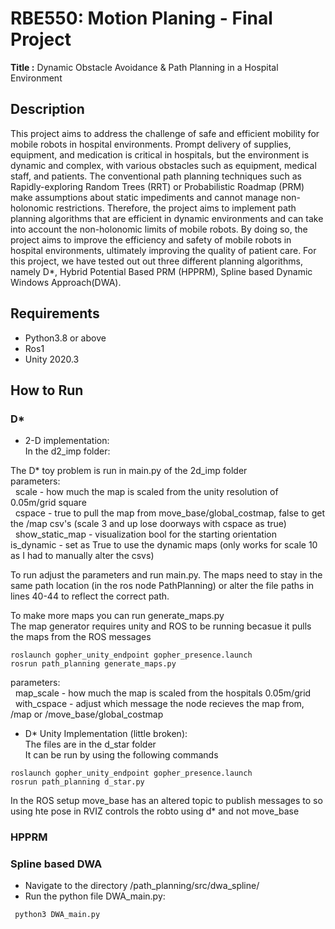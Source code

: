 # RBE550: Motion Planing - Final Project
**Title :** Dynamic Obstacle Avoidance & Path Planning in a Hospital Environment

## Description
This project aims to address the challenge of safe and efficient mobility for mobile robots in hospital environments. Prompt delivery of supplies, equipment, and medication is critical in hospitals, but the environment is dynamic and complex, with various obstacles such as equipment, medical staff, and patients. The conventional path planning techniques such as Rapidly-exploring Random Trees (RRT) or Probabilistic Roadmap (PRM) make assumptions about static impediments and cannot manage non-holonomic restrictions. Therefore, the project aims to implement path planning algorithms that are efficient in dynamic environments and can take into account the non-holonomic limits of mobile robots. By doing so, the project aims to improve the efficiency and safety of mobile robots in hospital environments, ultimately improving the quality of patient care.
For this project, we have tested out out three different planning algorithms, namely D*, Hybrid Potential Based PRM (HPPRM), Spline based Dynamic Windows Approach(DWA).

## Requirements
* Python3.8 or above
* Ros1
* Unity 2020.3

## How to Run
### D*
* 2-D implementation:  
 In the d2_imp folder:  
  
The D* toy problem is run in main.py of the 2d_imp folder   
	parameters:  
	&nbsp;	scale - how much the map is scaled from the unity resolution of 0.05m/grid square  
	&nbsp;	cspace - true to pull the map from move_base/global_costmap, false to get the /map csv's (scale 3 and up lose doorways with cspace as true)  
	&nbsp;	show_static_map - visualization bool for the starting orientation  
		is_dynamic - set as True to use the dynamic maps (only works for scale 10 as I had to manually alter the csvs)  
  
To run adjust the parameters and run main.py. The maps need to stay in the same path location (in the ros node PathPlanning) or alter the file paths in lines 40-44 to reflect the correct path.   
  
To make more maps you can run generate_maps.py  
The map generator requires unity and ROS to be running becasue it pulls the maps from the ROS messages  
```
roslaunch gopher_unity_endpoint gopher_presence.launch  
rosrun path_planning generate_maps.py  
```
parameters:  
   &nbsp;  map_scale - how much the map is scaled from the hospitals 0.05m/grid  
   &nbsp;  with_cspace - adjust which message the node recieves the map from, /map or /move_base/global_costmap  
			  
* D* Unity Implementation (little broken):  
The files are in the d_star folder  
It can be run by using the following commands  
```  
roslaunch gopher_unity_endpoint gopher_presence.launch  
rosrun path_planning d_star.py  
```  
In the ROS setup move_base has an altered topic to publish messages to so using hte pose in RVIZ controls the robto using d* and not move_base   
  
  
### HPPRM


### Spline based DWA

 * Navigate to the directory /path_planning/src/dwa_spline/
 * Run the python file DWA_main.py:  
 ```
  python3 DWA_main.py
 ```
   

